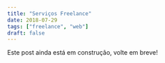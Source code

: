 ```yaml
---
title: "Serviços Freelance"
date: 2018-07-29
tags: ["freelance", "web"]
draft: false
---
```


Este post ainda está em construção, volte em breve!